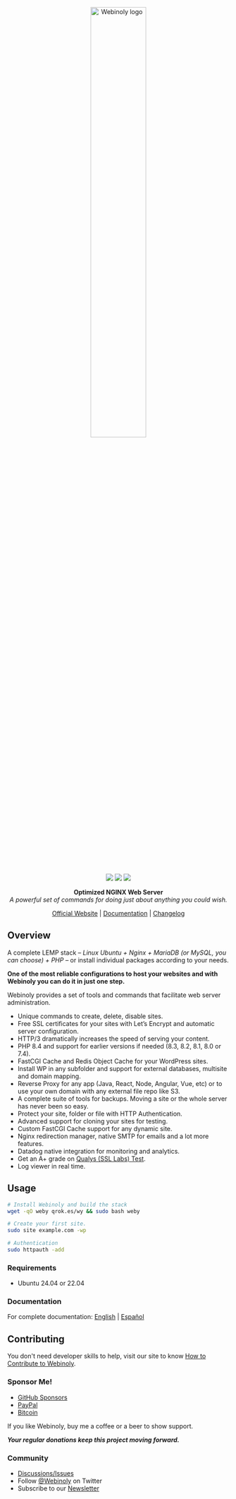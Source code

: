<div align="center">
 	<p><a href="https://webinoly.com/">
		<picture>
		  <source media="(prefers-color-scheme: dark)" srcset="https://cdn.qrokes.com/wp-content/uploads/sites/4/2025/06/Webinoly_Logo_Dark_Transparent.png">
		  <source media="(prefers-color-scheme: light)" srcset="https://cdn.qrokes.com/wp-content/uploads/sites/4/2025/06/Webinoly_Logo_Light_Transparent.png">
		  <img width="50%" alt="Webinoly logo" src="https://cdn.qrokes.com/wp-content/uploads/sites/4/2025/06/Webinoly_Logo_Light_Transparent.png">
		</picture>
	</a></p>
 	<p>
		<img src="https://img.shields.io/badge/build-passing-brightgreen.svg" />
        <img src="https://img.shields.io/github/license/QROkes/webinoly" />
        <img src="https://img.shields.io/github/v/release/QROkes/webinoly?color=orange" />
	</p>
    <p><b>Optimized NGINX Web Server</b></br>
    <i>A powerful set of commands for doing just about anything you could wish.</i></p>
    <p><a href="https://webinoly.com/">Official Website</a> | <a href="https://webinoly.com/documentation/">Documentation</a> | <a href="https://github.com/QROkes/webinoly/releases">Changelog</a></p>
</div>

## Overview
A complete LEMP stack _– Linux Ubuntu + Nginx + MariaDB (or MySQL, you can choose) + PHP –_ or install individual packages according to your needs.

**One of the most reliable configurations to host your websites and with Webinoly you can do it in just one step.**

Webinoly provides a set of tools and commands that facilitate web server administration.
- Unique commands to create, delete, disable sites.
- Free SSL certificates for your sites with Let’s Encrypt and automatic server configuration.
- HTTP/3 dramatically increases the speed of serving your content.
- PHP 8.4 and support for earlier versions if needed (8.3, 8.2, 8.1, 8.0 or 7.4).
- FastCGI Cache and Redis Object Cache for your WordPress sites.
- Install WP in any subfolder and support for external databases, multisite and domain mapping.
- Reverse Proxy for any app (Java, React, Node, Angular, Vue, etc) or to use your own domain with any external file repo like S3.
- A complete suite of tools for backups. Moving a site or the whole server has never been so easy.
- Protect your site, folder or file with HTTP Authentication.
- Advanced support for cloning your sites for testing.
- Custom FastCGI Cache support for any dynamic site.
- Nginx redirection manager, native SMTP for emails and a lot more features.
- Datadog native integration for monitoring and analytics.
- Get an A+ grade on [Qualys (SSL Labs) Test](https://www.ssllabs.com/ssltest/).
- Log viewer in real time.

## Usage

```bash
# Install Webinoly and build the stack
wget -qO weby qrok.es/wy && sudo bash weby

# Create your first site.
sudo site example.com -wp

# Authentication
sudo httpauth -add
```

### Requirements
* Ubuntu 24.04 or 22.04


### Documentation
For complete documentation: [English](https://webinoly.com/documentation/) | [Español](https://webinoly.com/es/documentacion/)


## Contributing
You don't need developer skills to help, visit our site to know [How to Contribute to Webinoly](https://webinoly.com/contribute/).

### Sponsor Me!

- [GitHub Sponsors](https://github.com/sponsors/QROkes)
- [PayPal](https://www.paypal.me/qrokes)
- [Bitcoin](https://www.blockchain.com/en/btc/address/1E3Ybo5UcvaAr1MoK4nBnMRFFY9aEMiku3)

If you like Webinoly, buy me a coffee or a beer to show support.

**_Your regular donations keep this project moving forward._**

### Community
- [Discussions/Issues](https://webinoly.com/premium/)
- Follow [@Webinoly](https://x.com/Webinoly) on Twitter
- Subscribe to our [Newsletter](https://webinoly.com/newsletter/)
